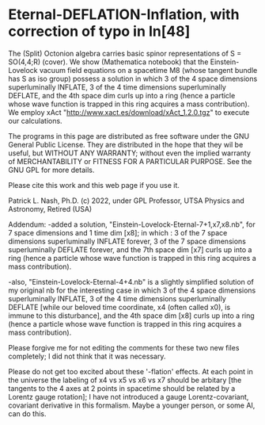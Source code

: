 # Eternal-DEFLATION-Inflation, with correction of typo in In[48]
The (Split) Octonion algebra carries basic spinor representations of S = SO(4,4;R) (cover). We show (Mathematica notebook) that the Einstein-Lovelock vacuum field equations on a spacetime M8 (whose tangent bundle has S as iso group) possess a solution in which 3 of the 4 space dimensions superluminally INFLATE, 3 of the 4 time dimensions superluminally DEFLATE, and the 4th space dim curls up into a ring (hence a particle whose wave function is trapped in this ring acquires a mass contribution). We employ xAct "http://www.xact.es/download/xAct_1.2.0.tgz" to execute our calculations.  

The programs in this page are distributed as free software under the GNU General Public License. They are distributed in the hope that they wil be useful, but WITHOUT ANY WARRANTY; without even the implied warranty of MERCHANTABILITY or FITNESS FOR A PARTICULAR PURPOSE. See the GNU GPL for more details.

Please  cite  this  work  and this web page if you use it.

Patrick L. Nash, Ph.D.
(c) 2022, under GPL
Professor, UTSA Physics and Astronomy, Retired (USA)

Addendum:
-added a solution, "Einstein-Lovelock-Eternal-7+1,x7,x8.nb", for  7 space dimensions and 1 time dim [x8]; 
in which :
3 of the 7 space dimensions superluminally INFLATE forever,
3 of the 7 space dimensions superluminally DEFLATE forever,
and the 7th space dim [x7] curls up into a ring (hence a particle whose wave function is trapped in this ring acquires a mass contribution).

-also, "Einstein-Lovelock-Eternal-4+4.nb" is a slightly simplified solution of my original nb for the interesting case
in which 
3 of the 4 space dimensions superluminally INFLATE,
3 of the 4 time dimensions superluminally DEFLATE [while our beloved time coordinate, x4 (often called x0), is immune to this disturbance],
and the 4th space dim [x8] curls up into a ring (hence a particle whose wave function is trapped in this ring acquires a mass contribution).

Please forgive me for not editing the comments for these two new files completely; I did not think that it was necessary.

Please do not get too excited about these '-flation' effects. At each point in the universe the labeling of x4 vs x5 vs x6 vs x7 should be arbitary [the tangents to the 4 axes at 2 points in spacetime should be related by a Lorentz gauge rotation]; I have not introduced a gauge Lorentz-covariant, covariant derivative in this formalism. Maybe a younger person, or some AI, can do this.

